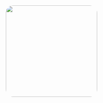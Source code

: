 <div id="header" align="center">
  <img src="https://media4.giphy.com/media/v1.Y2lkPTc5MGI3NjExdW9xN2pscTljaTVzbnkycjF5YWxwN2tsM3liNTB6d3gweWRtaDFmeCZlcD12MV9pbnRlcm5hbF9naWZfYnlfaWQmY3Q9Zw/CuuSHzuc0O166MRfjt/giphy.gif" width="250" style="border-radius: 20px"/>
</div>

<!--
**mklicius/mklicius** is a ✨ _special_ ✨ repository because its `README.md` (this file) appears on your GitHub profile.

Here are some ideas to get you started:

- 🔭 I’m currently working on ...
- 🌱 I’m currently learning ...
- 👯 I’m looking to collaborate on ...
- 🤔 I’m looking for help with ...
- 💬 Ask me about ...
- 📫 How to reach me: ...
- 😄 Pronouns: ...
- ⚡ Fun fact: ...
-->
